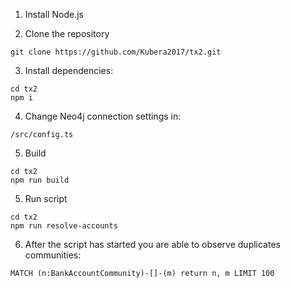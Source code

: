 1. Install Node.js

2. Clone the repository
```
git clone https://github.com/Kubera2017/tx2.git
```

3. Install dependencies:
```
cd tx2
npm i
```

4. Change Neo4j connection settings in:
```
/src/config.ts
```

5. Build
```
cd tx2
npm run build
```

5. Run script
```
cd tx2
npm run resolve-accounts
```

6. After the script has started you are able to observe duplicates communities:
```
MATCH (n:BankAccountCommunity)-[]-(m) return n, m LIMIT 100
```